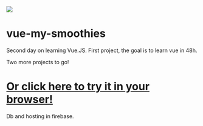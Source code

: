 <div class="box">
<a style="display: block;" href="https://res.cloudinary.com/duydvdaxd/video/upload/v1584197860/Vue-Sprint/vue-my-smoothies_1_ft91ns.mp4"> <img src="https://res.cloudinary.com/duydvdaxd/image/upload/v1584291030/Vue-Sprint/vue-my-smoothies_1_sueufx.gif"></a>
</div>

# vue-my-smoothies

Second day on learning Vue.JS.
First project, the goal is to learn vue in 48h.

Two more projects to go!

# <a class='text-center' href="https://vue-my-smoothies.firebaseapp.com/#/">Or click here to try it in your browser!</a>

Db and hosting in firebase.

<style>
  .box{
  margin: auto;
  }
</style>
